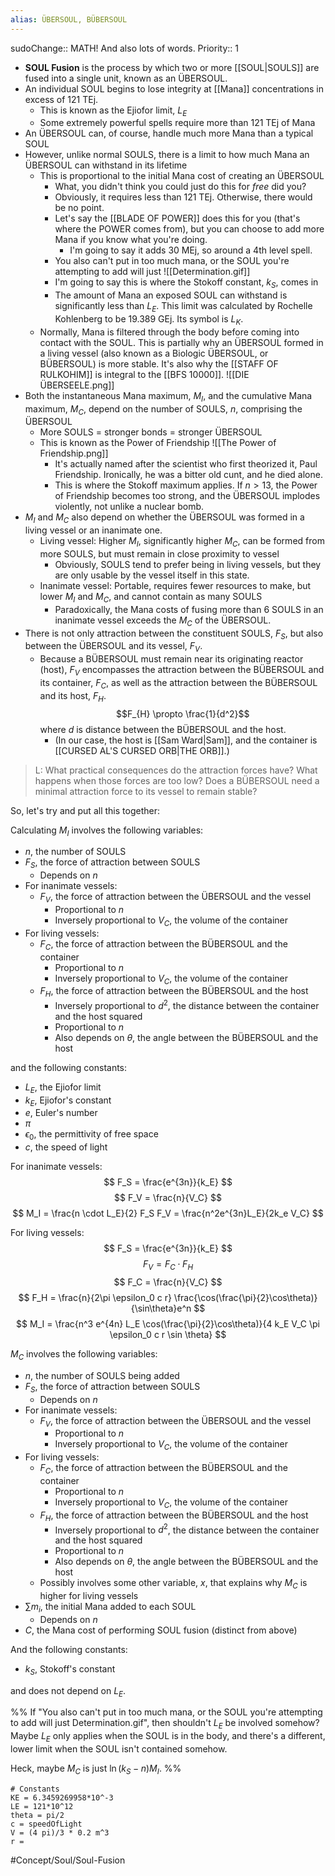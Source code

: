 ```yaml
---
alias: ÜBERSOUL, BÜBERSOUL
---
```

sudoChange:: MATH! And also lots of words.
Priority:: 1

- **SOUL Fusion** is the process by which two or more [[SOUL|SOULS]] are fused into a single unit, known as an ÜBERSOUL.
- An individual SOUL begins to lose integrity at [[Mana]] concentrations in excess of 121 TEj.
	- This is known as the Ejiofor limit, $L_E$
	- Some extremely powerful spells require more than 121 TEj of Mana
- An ÜBERSOUL can, of course, handle much more Mana than a typical SOUL
- However, unlike normal SOULS, there is a limit to how much Mana an ÜBERSOUL can withstand in its lifetime
	- This is proportional to the initial Mana cost of creating an ÜBERSOUL
		- What, you didn't think you could just do this for *free* did you?
		- Obviously, it requires less than 121 TEj. Otherwise, there would be no point.
		- Let's say the [[BLADE OF POWER]] does this for you (that's where the POWER comes from), but you can choose to add more Mana if you know what you're doing.
			- I'm going to say it adds 30 MEj, so around a 4th level spell.
		- You also can't put in too much mana, or the SOUL you're attempting to add will just ![[Determination.gif]]
		- I'm going to say this is where the Stokoff constant, $k_S$, comes in
		- The amount of Mana an exposed SOUL can withstand is significantly less than $L_E$. This limit was calculated by Rochelle Kohlenberg to be 19.389 GEj. Its symbol is $L_K$.
	- Normally, Mana is filtered through the body before coming into contact with the SOUL. This is partially why an ÜBERSOUL formed in a living vessel (also known as a Biologic ÜBERSOUL, or BÜBERSOUL) is more stable. It's also why the [[STAFF OF RULKOHIM]] is integral to the [[BFS 10000]]. ![[DIE ÜBERSEELE.png]]
- Both the instantaneous Mana maximum, $M_I$, and the cumulative Mana maximum, $M_C$, depend on the number of SOULS, $n$, comprising the ÜBERSOUL
	- More SOULS = stronger bonds = stronger ÜBERSOUL
	- This is known as the Power of Friendship ![[The Power of Friendship.png]]
		- It's actually named after the scientist who first theorized it, Paul Friendship. Ironically, he was a bitter old cunt, and he died alone.
		- This is where the Stokoff maximum applies. If $n>13$, the Power of Friendship becomes too strong, and the ÜBERSOUL implodes violently, not unlike a nuclear bomb.
- $M_I$ and $M_C$ also depend on whether the ÜBERSOUL was formed in a living vessel or an inanimate one.
	- Living vessel: Higher $M_I$, significantly higher $M_C$, can be formed from more SOULS, but must remain in close proximity to vessel
		- Obviously, SOULS tend to prefer being in living vessels, but they are only usable by the vessel itself in this state.
	- Inanimate vessel: Portable, requires fewer resources to make, but lower $M_I$ and $M_C$, and cannot contain as many SOULS
		- Paradoxically, the Mana costs of fusing more than 6 SOULS in an inanimate vessel exceeds the $M_C$ of the ÜBERSOUL.
- There is not only attraction between the constituent SOULS, $F_S$, but also between the ÜBERSOUL and its vessel, $F_V$.
	- Because a BÜBERSOUL must remain near its originating reactor (host), $F_V$ encompasses the attraction between the BÜBERSOUL and its container, $F_C$, as well as the attraction between the BÜBERSOUL and its host, $F_H$. $$F_{H} \propto \frac{1}{d^2}$$ where $d$ is distance between the BÜBERSOUL and the host.
		- (In our case, the host is [[Sam Ward|Sam]], and the container is [[CURSED AL'S CURSED ORB|THE ORB]].)

> L: What practical consequences do the attraction forces have? What happens when those forces are too low? Does a BÜBERSOUL need a minimal attraction force to its vessel to remain stable?

So, let's try and put all this together:

Calculating $M_I$ involves the following variables:
- $n$, the number of SOULS
- $F_S$, the force of attraction between SOULS
	- Depends on $n$
- For inanimate vessels:
	- $F_V$, the force of attraction between the ÜBERSOUL and the vessel
		- Proportional to $n$
		- Inversely proportional to $V_C$, the volume of the container
- For living vessels:
	- $F_C$, the force of attraction between the BÜBERSOUL and the container
		- Proportional to $n$
		- Inversely proportional to $V_C$, the volume of the container
	- $F_H$, the force of attraction between the BÜBERSOUL and the host
		- Inversely proportional to $d^2$, the distance between the container and the host squared
		- Proportional to $n$
		- Also depends on $\theta$, the angle between the BÜBERSOUL and the host

and the following constants:
- $L_E$, the Ejiofor limit
- $k_E$, Ejiofor's constant
- $e$, Euler's number
- $\pi$
- $\epsilon_0$, the permittivity of free space
- $c$, the speed of light

For inanimate vessels:
$$
F_S = \frac{e^{3n}}{k_E}
$$
$$
F_V = \frac{n}{V_C}
$$
$$
M_I = \frac{n \cdot L_E}{2} F_S F_V = \frac{n^2e^{3n}L_E}{2k_e V_C}
$$

For living vessels:
$$
F_S = \frac{e^{3n}}{k_E}
$$
$$
F_V = F_C \cdot F_H
$$
$$
F_C = \frac{n}{V_C}
$$
$$
F_H = \frac{n}{2\pi \epsilon_0 c r} \frac{\cos(\frac{\pi}{2}\cos\theta)}{\sin\theta}e^n
$$
$$
M_I = \frac{n^3 e^{4n} L_E \cos(\frac{\pi}{2}\cos\theta)}{4 k_E V_C \pi \epsilon_0 c r \sin \theta}
$$

$M_C$ involves the following variables:
- $n$, the number of SOULS being added
- $F_S$, the force of attraction between SOULS
	- Depends on $n$
- For inanimate vessels:
	- $F_V$, the force of attraction between the ÜBERSOUL and the vessel
		- Proportional to $n$
		- Inversely proportional to $V_C$, the volume of the container
- For living vessels:
	- $F_C$, the force of attraction between the BÜBERSOUL and the container
		- Proportional to $n$
		- Inversely proportional to $V_C$, the volume of the container
	- $F_H$, the force of attraction between the BÜBERSOUL and the host
		- Inversely proportional to $d^2$, the distance between the container and the host squared
		- Proportional to $n$
		- Also depends on $\theta$, the angle between the BÜBERSOUL and the host
	- Possibly involves some other variable, $x$, that explains why $M_C$ is higher for living vessels
- $\sum m_i$, the initial Mana added to each SOUL
	- Depends on $n$
- $C$, the Mana cost of performing SOUL fusion (distinct from above)

And the following constants:
- $k_S$, Stokoff's constant

and does not depend on $L_E$.

%%
If "You also can't put in too much mana, or the SOUL you're attempting to add will just Determination.gif", then shouldn't $L_E$ be involved somehow? Maybe $L_E$ only applies when the SOUL is in the body, and there's a different, lower limit when the SOUL isn't contained somehow.

Heck, maybe $M_C$ is just $\ln(k_S - n) M_I$.
%%

```math-tex
# Constants
KE = 6.3459269958*10^-3
LE = 121*10^12
theta = pi/2
c = speedOfLight
V = (4 pi)/3 * 0.2 m^3
r = 
```

#Concept/Soul/Soul-Fusion 